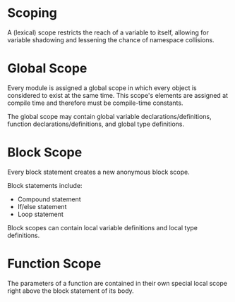 # Scoping #

A (lexical) scope restricts the reach of a variable to itself, allowing for variable shadowing and lessening the chance of namespace collisions.

# Global Scope #

Every module is assigned a global scope in which every object is considered to exist at the same time. This scope's elements are assigned at compile time and therefore must be compile-time constants.

The global scope may contain global variable declarations/definitions, function declarations/definitions, and global type definitions.

# Block Scope #

Every block statement creates a new anonymous block scope.

Block statements include:
- Compound statement
- If/else statement
- Loop statement

Block scopes can contain local variable definitions and local type definitions.

# Function Scope #

The parameters of a function are contained in their own special local scope right above the block statement of its body.